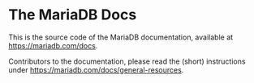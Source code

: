 # The MariaDB Docs

This is the source code of the MariaDB documentation, available at https://mariadb.com/docs.

Contributors to the documentation, please read the (short) instructions under https://mariadb.com/docs/general-resources.


